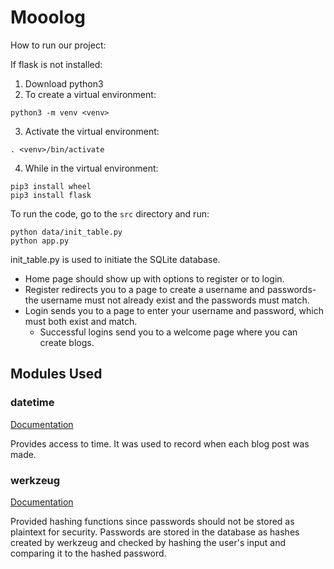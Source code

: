 # Mooolog

How to run our project:

If flask is not installed:
1. Download python3
2. To create a virtual environment:
```
python3 -m venv <venv>
```
3. Activate the virtual environment:
```
. <venv>/bin/activate
```
4. While in the virtual environment:
```
pip3 install wheel
pip3 install flask
```

To run the code, go to the `src` directory and run:
```
python data/init_table.py
python app.py
```
init\_table.py is used to initiate the SQLite database.

- Home page should show up with options to register or to login.
- Register redirects you to a page to create a username and passwords-
  the username must not already exist and the passwords must match.
- Login sends you to a page to enter your username and password,
  which must both exist and match.
	- Successful logins send you to a welcome page where you can
	  create blogs.

## Modules Used

### datetime
[Documentation](https://docs.python.org/3/library/datetime.html)

Provides access to time. 
It was used to record when each blog post was made.

### werkzeug
[Documentation](http://werkzeug.pocoo.org/)

Provided hashing functions since passwords should not be stored as plaintext for security.
Passwords are stored in the database as hashes created by werkzeug and checked by hashing the user's input and comparing it to the hashed password.
